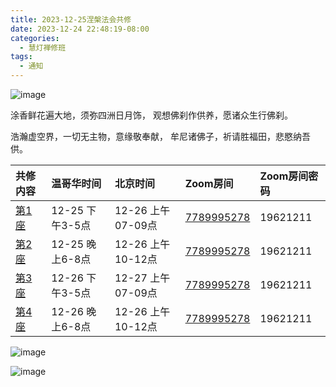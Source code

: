 ```yaml
---
title: 2023-12-25涅槃法会共修
date: 2023-12-24 22:48:19-08:00
categories:
  - 慧灯禅修班
tags:
  - 通知
---
```

![image](https://s3.ap-northeast-1.wasabisys.com/hdcx//hdv/p/ebf6db40fdd52e36556c50cbcf9ed6c0.png)

涂香鲜花遍大地，须弥四洲日月饰， 观想佛刹作供养，愿诸众生行佛刹。

浩瀚虚空界，一切无主物，意缘敬奉献， 牟尼诸佛子，祈请胜福田，悲愍纳吾供。

|共修内容|温哥华时间|北京时间|Zoom房间|Zoom房间密码|
|:--|:--|:--|:--|:--|
|[第1座](https://box.hdcxb.net/%E5%85%B6%E4%BB%96%E8%B5%84%E6%96%99/yigui/%E6%B6%85%E6%A7%83%E6%B3%95%E4%BC%9A/%E6%B6%85%E6%A7%83%E6%B3%95%E4%BC%9A%E7%AC%AC1%E5%BA%A7.mp4)|12-25 下午3-5点|12-26 上午07-09点|[7789995278](https://us02web.zoom.us/j/7789995278?pwd=VjZmbWJFY2k2K0E5RVB2cTNIQmhqUT09)|19621211|
|[第2座](https://box.hdcxb.net/%E5%85%B6%E4%BB%96%E8%B5%84%E6%96%99/yigui/%E6%B6%85%E6%A7%83%E6%B3%95%E4%BC%9A/%E6%B6%85%E6%A7%83%E6%B3%95%E4%BC%9A%E7%AC%AC2%E5%BA%A7.mp4)|12-25 晚上6-8点|12-26 上午10-12点|[7789995278](https://us02web.zoom.us/j/7789995278?pwd=VjZmbWJFY2k2K0E5RVB2cTNIQmhqUT09)|19621211|
|[第3座](https://box.hdcxb.net/%E5%85%B6%E4%BB%96%E8%B5%84%E6%96%99/yigui/%E6%B6%85%E6%A7%83%E6%B3%95%E4%BC%9A/%E6%B6%85%E6%A7%83%E6%B3%95%E4%BC%9A%E7%AC%AC3%E5%BA%A7.mp4)|12-26 下午3-5点|12-27 上午07-09点|[7789995278](https://us02web.zoom.us/j/7789995278?pwd=VjZmbWJFY2k2K0E5RVB2cTNIQmhqUT09)|19621211|
|[第4座](https://box.hdcxb.net/%E5%85%B6%E4%BB%96%E8%B5%84%E6%96%99/yigui/%E6%B6%85%E6%A7%83%E6%B3%95%E4%BC%9A/%E6%B6%85%E6%A7%83%E6%B3%95%E4%BC%9A%E7%AC%AC4%E5%BA%A7.mp4)|12-26 晚上6-8点|12-26 上午10-12点|[7789995278](https://us02web.zoom.us/j/7789995278?pwd=VjZmbWJFY2k2K0E5RVB2cTNIQmhqUT09)|19621211|

![image](https://s3.ap-northeast-1.wasabisys.com/hdcx//hdv/p/e290d72b1b76a1931fee0861dd28c57e.png)

![image](https://s3.ap-northeast-1.wasabisys.com/hdcx/hdv/p/a982b1cd7d058261ee2643ea54b817c1.png)
